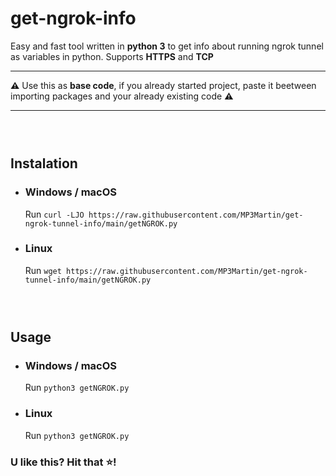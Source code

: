 
# get-ngrok-info
Easy and fast tool written in **python 3** to get info about running ngrok tunnel as variables in python. Supports **HTTPS** and **TCP**
___
**⚠** Use this as **base code**, if you already started project, paste it beetween importing packages and your already existing code **⚠**
___
### ‎

## Instalation
* ### Windows / macOS
	Run `curl -LJO https://raw.githubusercontent.com/MP3Martin/get-ngrok-tunnel-info/main/getNGROK.py`
	
* ### Linux
	Run `wget https://raw.githubusercontent.com/MP3Martin/get-ngrok-tunnel-info/main/getNGROK.py`
### ‎

## Usage
* ### Windows / macOS
	Run `python3 getNGROK.py`
	
* ### Linux
	Run `python3 getNGROK.py`

### U like this? Hit that ⭐!
